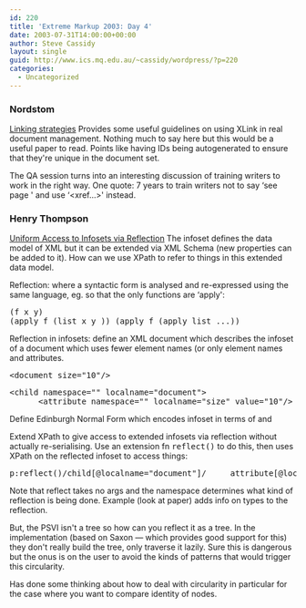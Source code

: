 ```yaml
---
id: 220
title: 'Extreme Markup 2003: Day 4'
date: 2003-07-31T14:00:00+00:00
author: Steve Cassidy
layout: single
guid: http://www.ics.mq.edu.au/~cassidy/wordpress/?p=220
categories:
  - Uncategorized
---
```

### Nordstom

[Linking strategies](http://www.mulberrytech.com/Extreme/Proceedings/html/2003/Nordstrom01/EML2003Nordstrom01-toc.html) Provides some useful guidelines on using XLink in real document management. Nothing much to say here but this would be a useful paper to read. Points like having IDs being autogenerated to ensure that they're unique in the document set.

The QA session turns into an interesting discussion of training writers to work in the right way. One quote: 7 years to train writers not to say &#8216;see page <xxx>' and use &#8216;<xref...>' instead.

### Henry Thompson

[Uniform Access to Infosets via Reflection](http://www.mulberrytech.com/Extreme/Proceedings/html/2003/Thompson01/EML2003Thompson01-toc.html) The infoset defines the data model of XML but it can be extended via XML Schema (new properties can be added to it). How can we use XPath to refer to things in this extended data model. 

Reflection: where a syntactic form is analysed and re-expressed using the same language, eg. so that the only functions are &#8216;apply':

<pre>(f x y)
(apply f (list x y )) (apply f (apply list ...))</pre>

Reflection in infosets: define an XML document which describes the infoset of a document which uses fewer element names (or only element names and attributes. 

<pre>&lt;document size="10"/&gt; </pre>

<pre>&lt;child namespace="" localname="document"&gt;
      &lt;attribute namespace="" localname="size" value="10"/&gt; &lt;/child&gt;</pre>

Define Edinburgh Normal Form which encodes infoset in terms of <child/> and <attribute/>

Extend XPath to give access to extended infosets via reflection without actually re-serialising. Use an extension fn <tt>reflect()</tt> to do this, then uses XPath on the reflected infoset to access things: 

<pre>p:reflect()/child[@localname="document"]/     attribute[@localname="size"]/@value</pre>

Note that reflect takes no args and the namespace determines what kind of reflection is being done. Example (look at paper) adds info on types to the reflection. 

But, the PSVI isn't a tree so how can you reflect it as a tree. In the implementation (based on Saxon &#8212; which provides good support for this) they don't really build the tree, only traverse it lazily. Sure this is dangerous but the onus is on the user to avoid the kinds of patterns that would trigger this circularity. 

Has done some thinking about how to deal with circularity in particular for the case where you want to compare identity of nodes.
